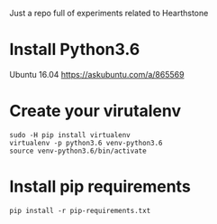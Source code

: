 Just a repo full of experiments related to Hearthstone

# Install Python3.6
Ubuntu 16.04 https://askubuntu.com/a/865569

# Create your virutalenv
```
sudo -H pip install virtualenv
virtualenv -p python3.6 venv-python3.6
source venv-python3.6/bin/activate
```

# Install pip requirements
```
pip install -r pip-requirements.txt
```
